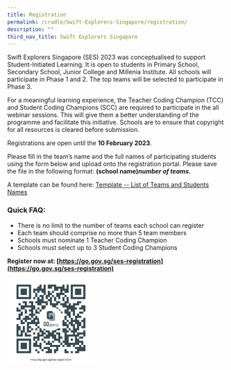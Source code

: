 ```yaml
---
title: Registration
permalink: /cradle/Swift-Explorers-Singapore/registration/
description: ""
third_nav_title: Swift Explorers Singapore
---
```

Swift Explorers Singapore (SES) 2023 was conceptualised to support Student-Initiated Learning. It is open to students in Primary School, Secondary School, Junior College and Millenia Institute. All schools will participate in Phase 1 and 2. The top teams will be selected to participate in Phase 3.

For a meaningful learning experience, the Teacher Coding Champion (TCC) and Student Coding Champions (SCC) are required to participate in the all webinar sessions. This will give them a better understanding of the programme and facilitate this initiative. Schools are to ensure that copyright for all resources is cleared before submission.

Registrations are open until the **10 February 2023**.

Please fill in the team’s name and the full names of participating students using the form below and upload onto the registration portal. Please save the file in the following format: **(school name)_number of teams._**


A template can be found here: [Template -- List of Teams and Students Names](https://docs.google.com/spreadsheets/d/144uzEqTI5nckvbxAk3l7B2gzhrWIxU71/edit?usp=sharing&ouid=112150140364693489571&rtpof=true&sd=true)

### Quick FAQ: ###

* There is no limit to the number of teams each school can register
* Each team should comprise no more than 5 team members
* Schools must nominate 1 Teacher Coding Champion
* Schools must select up to 3 Student Coding Champions


**Register now at: [https://go.gov.sg/ses-registration](https://go.gov.sg/ses-registration)**


<img src="/images/SES2023QRcode1.png" style="width:40%">